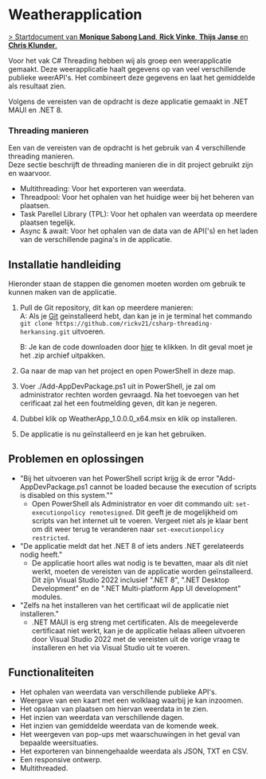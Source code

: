 # Weatherapplication

[> Startdocument van **Monique Sabong Land**, **Rick Vinke**, **Thijs Janse** en **Chris Klunder**.](./start-document/WEATHERAPPLICATION-STARTDOCUMENT.md)

Voor het vak C# Threading hebben wij als groep een weerapplicatie gemaakt.
Deze weerapplicatie haalt gegevens op van veel verschillende publieke weerAPI's.
Het combineert deze gegevens en laat het gemiddelde als resultaat zien.

Volgens de vereisten van de opdracht is deze applicatie gemaakt in .NET MAUI en .NET 8.


### Threading manieren
Een van de vereisten van de opdracht is het gebruik van 4 verschillende threading manieren.  
Deze sectie beschrijft de threading manieren die in dit project gebruikt zijn en waarvoor.

- Multithreading: Voor het exporteren van weerdata.
- Threadpool: Voor het ophalen van het huidige weer bij het beheren van plaatsen.
- Task Parellel Library (TPL): Voor het ophalen van weerdata op meerdere plaatsen tegelijk.
- Async & await: Voor het ophalen van de data van de API('s) en het laden van de verschillende pagina's in de applicatie.

## Installatie handleiding
Hieronder staan de stappen die genomen moeten worden om gebruik te kunnen maken van de applicatie.
                                
1. Pull de Git repository, dit kan op meerdere manieren:  
    A: Als je [Git](https://git-scm.com/) geinstalleerd hebt, dan kan je in je terminal het commando `git clone https://github.com/rickv21/csharp-threading-herkansing.git` uitvoeren.

    B: Je kan de code downloaden door [hier](https://github.com/rickv21/csharp-threading-herkansing/archive/refs/heads/master.zip) te klikken. In dit geval moet je het .zip archief uitpakken.

2. Ga naar de map van het project en open PowerShell in deze map.

3. Voer ./Add-AppDevPackage.ps1 uit in PowerShell, je zal om administrator rechten worden gevraagd. Na het toevoegen van het cerificaat zal het een foutmelding geven, dit kan je negeren.

4. Dubbel klik op WeatherApp_1.0.0.0_x64.msix en klik op installeren.

5. De applicatie is nu geïnstalleerd en je kan het gebruiken.

## Problemen en oplossingen

- "Bij het uitvoeren van het PowerShell script krijg ik de error "Add-AppDevPackage.ps1 cannot be loaded because the execution of scripts is disabled on this system.""
   - Open PowerShell als Administrator en voer dit commando uit: `set-executionpolicy remotesigned`. Dit geeft je de mogelijkheid om scripts van het internet uit te voeren. Vergeet niet als je klaar bent om dit weer terug te veranderen naar `set-executionpolicy restricted`.
- "De applicatie meldt dat het .NET 8 of iets anders .NET gerelateerds nodig heeft."
   - De applicatie hoort alles wat nodig is te bevatten, maar als dit niet werkt, moeten de vereisten van de applicatie worden geïnstalleerd.
     Dit zijn Visual Studio 2022 inclusief ".NET 8", ".NET Desktop Development" en de ".NET Multi-platform App UI development" modules.
- "Zelfs na het installeren van het certificaat wil de applicatie niet installeren."
    - .NET MAUI is erg streng met certificaten. Als de meegeleverde certificaat niet werkt, kan je de applicatie helaas alleen uitvoeren door Visual Studio 2022 met de vereisten uit de vorige vraag te installeren en het via Visual Studio uit te voeren.

## Functionaliteiten

- Het ophalen van weerdata van verschillende publieke API's.
- Weergave van een kaart met een wolklaag waarbij je kan inzoomen.
- Het opslaan van plaatsen om hiervan weerdata in te zien.
- Het inzien van weerdata van verschillende dagen.
- Het inzien van gemiddelde weerdata van de komende week.
- Het weergeven van pop-ups met waarschuwingen in het geval van bepaalde weersituaties.
- Het exporteren van binnengehaalde weerdata als JSON, TXT en CSV.
- Een responsive ontwerp.
- Multithreaded.
